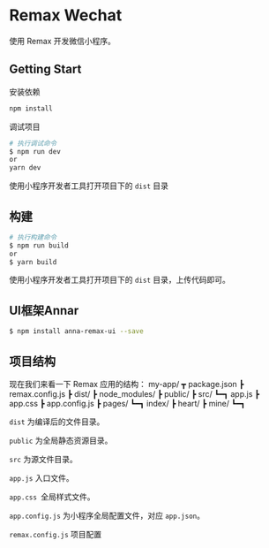# Remax Wechat

使用 Remax 开发微信小程序。

## Getting Start

安装依赖

```bash
npm install
```

调试项目

```bash
# 执行调试命令
$ npm run dev
or
yarn dev
```

使用小程序开发者工具打开项目下的 `dist` 目录

## 构建

```bash
# 执行构建命令
$ npm run build
or
$ yarn build
```

使用小程序开发者工具打开项目下的 `dist` 目录，上传代码即可。

## UI框架Annar
```bash
$ npm install anna-remax-ui --save
```

## 项目结构
现在我们来看一下 Remax 应用的结构：
my-app/
┳ package.json
┣ remax.config.js
┣ dist/
┣ node_modules/
┣ public/
┣ src/
┗━┓ app.js
  ┣ app.css
  ┣ app.config.js
  ┣ pages/
  ┗━┓ index/
    ┣ heart/
    ┣ mine/
    ┗━┓

`dist` 为编译后的文件目录。

`public` 为全局静态资源目录。

`src` 为源文件目录。

`app.js` 入口文件。

`app.css `全局样式文件。

`app.config.js` 为小程序全局配置文件，对应 `app.json`。

`remax.config.js` 项目配置